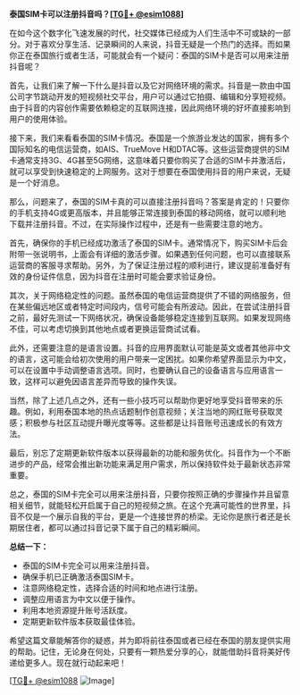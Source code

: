 **泰国SIM卡可以注册抖音吗？[[TG💪+ @esim1088](https://t.me/s/esim1088)]**

在如今这个数字化飞速发展的时代，社交媒体已经成为人们生活中不可或缺的一部分。对于喜欢分享生活、记录瞬间的人来说，抖音无疑是一个热门的选择。而如果你正在泰国旅行或者生活，可能就会有一个疑问：泰国的SIM卡是否可以用来注册抖音呢？

首先，让我们来了解一下什么是抖音以及它对网络环境的需求。抖音是一款由中国公司字节跳动开发的短视频社交平台，用户可以通过它拍摄、编辑和分享短视频。由于抖音的内容创作需要依赖稳定的互联网连接，因此网络环境的好坏直接影响到用户的使用体验。

接下来，我们来看看泰国的SIM卡情况。泰国是一个旅游业发达的国家，拥有多个国际知名的电信运营商，如AIS、TrueMove H和DTAC等。这些运营商提供的SIM卡通常支持3G、4G甚至5G网络，这意味着只要你购买了合适的SIM卡并激活后，就可以享受到快速稳定的上网服务。这对于想要在泰国使用抖音的用户来说，无疑是一个好消息。

那么，问题来了，泰国的SIM卡真的可以直接注册抖音吗？答案是肯定的！只要你的手机支持4G或更高版本，并且能够正常连接到泰国的移动网络，就可以顺利地下载并注册抖音。不过，在实际操作过程中，还是有一些需要注意的地方。

首先，确保你的手机已经成功激活了泰国的SIM卡。通常情况下，购买SIM卡后会附带一张说明书，上面会有详细的激活步骤。如果遇到任何问题，也可以直接联系运营商的客服寻求帮助。另外，为了保证注册过程的顺利进行，建议提前准备好有效的身份证件信息，因为抖音在注册时可能会要求验证身份。

其次，关于网络稳定性的问题。虽然泰国的电信运营商提供了不错的网络服务，但在某些偏远地区或者特定时间段内，信号可能会有所波动。因此，在尝试注册抖音之前，最好先测试一下网络状况，确保设备能够稳定连接到互联网。如果发现网络不佳，可以考虑切换到其他地点或者更换运营商试试看。

此外，还需要注意的是语言设置。抖音的应用界面默认可能是英文或者其他非中文的语言，这可能会给初次使用的用户带来一定困扰。如果你希望界面显示为中文，可以在设置中手动调整语言选项。同时，也要确认自己的设备语言与应用语言一致，这样可以避免因语言差异而导致的操作失误。

当然，除了上述几点之外，还有一些小技巧可以帮助你更好地享受抖音带来的乐趣。例如，利用泰国本地的热点话题制作创意视频；关注当地的网红账号获取灵感；积极参与社区互动提升曝光度等等。这些都是让抖音账号迅速成长的有效方法。

最后，别忘了定期更新软件版本以获得最新的功能和服务优化。抖音作为一个不断进步的产品，经常会推出新功能来满足用户需求，所以保持软件处于最新状态非常重要。

总之，泰国的SIM卡完全可以用来注册抖音，只要你按照正确的步骤操作并且留意相关细节，就能轻松开启属于自己的短视频之旅。在这个充满可能性的世界里，抖音不仅是一个展示自我的平台，更是一个连接世界的桥梁。无论你是旅行者还是长期居住者，都可以通过抖音记录下属于自己的精彩瞬间。

**总结一下：**
- 泰国的SIM卡完全可以用来注册抖音。
- 确保手机已正确激活泰国SIM卡。
- 注意网络稳定性，选择合适的时间和地点进行注册。
- 调整应用语言为中文以便于操作。
- 利用本地资源提升账号活跃度。
- 定期更新软件版本获取最佳体验。

希望这篇文章能解答你的疑惑，并为即将前往泰国或者已经在泰国的朋友提供实用的帮助。记住，无论身在何处，只要有一颗热爱分享的心，就能借助抖音将美好传递给更多人。现在就行动起来吧！

[[TG💪+ @esim1088](https://t.me/s/esim1088) ![Image](https://i.postimg.cc/4NQfJmqS/Snipaste-2025-05-13-00-14-12.png)]